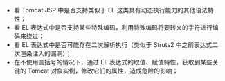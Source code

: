 

-  看 Tomcat JSP 中是否支持类似于 EL 这类具有动态执行能力的其他语法特性；
- 看 EL 表达式中是否支持某些特殊编码，利用特殊编码将要转义的字符进行编码来绕过；
- 看 EL 表达式中是否可能存在二次解析执行（类似于 Struts2 中之前表达式二次渲染注入的漏洞）；
-  在不使用圆括号的情况下，通过 EL 表达式的取值、赋值特性，获取到某些关键的 Tomcat 对象实例，修改它们的属性，造成危险的影响；
